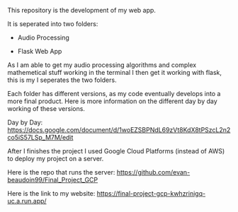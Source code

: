 This repository is the development of my web app.

It is seperated into two folders:

 - Audio Processing

 - Flask Web App

As I am able to get my audio processing algorithms and complex mathemetical stuff working in the terminal I then get it working with flask, this is my I seperates the two folders. 

Each folder has different versions, as my code eventually develops into a more final product. Here is more information on the different day by day working of these versions. 

Day by Day: https://docs.google.com/document/d/1woEZSBPNdL69zVt8KdX8tPSzcL2n2co5iS57LSp_M7M/edit

After I finishes the project I used Google Cloud Platforms (instead of AWS) to deploy my project on a server. 

Here is the repo that runs the server: https://github.com/evan-beaudoin99/Final_Project_GCP


Here is the link to my website: https://final-project-gcp-kwhzrinigq-uc.a.run.app/
